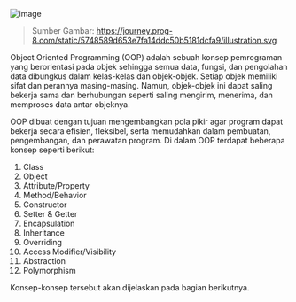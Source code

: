 ![image](https://github.com/lab-kcks/Modul-STRUKDAT/assets/115382618/4cb19824-571a-4ea0-af3d-db3442d8e508)
> Sumber Gambar: https://journey.prog-8.com/static/5748589d653e7fa14ddc50b5181dcfa9/illustration.svg

Object Oriented Programming (OOP) adalah sebuah konsep pemrograman yang berorientasi pada objek sehingga semua data, fungsi, dan pengolahan data dibungkus dalam kelas-kelas dan objek-objek. Setiap objek memiliki sifat dan perannya masing-masing. Namun, objek-objek ini dapat saling bekerja sama dan berhubungan seperti saling mengirim, menerima, dan memproses data antar objeknya.

OOP dibuat dengan tujuan mengembangkan pola pikir agar program dapat bekerja secara efisien, fleksibel, serta memudahkan dalam pembuatan, pengembangan, dan perawatan program. Di dalam OOP terdapat beberapa konsep seperti berikut:

1. Class
2. Object
3. Attribute/Property
4. Method/Behavior
5. Constructor
6. Setter & Getter
7. Encapsulation
8. Inheritance
9. Overriding
10. Access Modifier/Visibility
11. Abstraction
12. Polymorphism

Konsep-konsep tersebut akan dijelaskan pada bagian berikutnya.